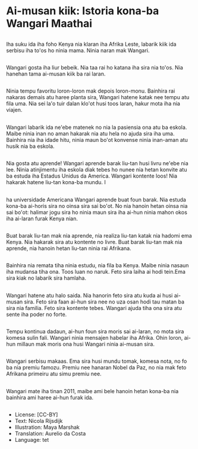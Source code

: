 # Ai-musan kiik: Istoria kona-ba Wangari Maathai

##
Iha suku ida iha foho Kenya nia klaran iha Afrika Leste, labarik kiik ida serbisu iha to'os ho ninia mama. Ninia naran mak Wangari.

##
Wangari gosta iha liur bebeik. Nia taa rai ho katana iha sira nia to'os. Nia hanehan tama ai-musan kiik ba rai laran.

##
Ninia tempu favoritu loron-loron mak depois loron-monu. Bainhira rai nakaras demais atu haree planta sira, Wangari hatene katak nee tempu atu fila uma. Nia sei la'o tuir dalan klo'ot husi toos laran, hakur mota iha nia viajen.

##
Wangari labarik ida ne'ebe matenek no nia la pasiensia ona atu ba eskola. Maibe ninia inan no aman hakarak nia atu hela no ajuda sira iha uma. Bainhira nia iha idade hitu, ninia maun bo'ot konvense ninia inan-aman atu husik nia ba eskola.

##
Nia gosta atu aprende! Wangari aprende barak liu-tan husi livru ne'ebe nia lee. Ninia atinjimentu iha eskola diak tebes ho nunee nia hetan konvite atu ba estuda iha Estadus Unidus da America. Wangari kontente loos! Nia hakarak hatene liu-tan kona-ba mundu. I

##
ha universidade Americana Wangari aprende buat foun barak. Nia estuda kona-ba ai-horis sira no oinsa sira sai bo'ot. No nia hanoin hetan oinsa nia sai bo'ot: halimar jogu sira ho ninia maun sira iha ai-hun ninia mahon okos iha ai-laran furak Kenya nian.

##
Buat barak liu-tan mak nia aprende, nia realiza liu-tan katak nia hadomi ema Kenya. Nia hakarak sira atu kontente no livre. Buat barak liu-tan mak nia aprende, nia hanoin hetan liu-tan ninia rai Afrikana.

##
Bainhira nia remata tiha ninia estudu, nia fila ba Kenya. Maibe ninia nasaun iha mudansa tiha ona. Toos luan no naruk. Feto sira laiha ai hodi tein.Ema sira kiak no labarik sira hamlaha.

##
Wangari hatene atu halo saida. Nia hanorin feto sira atu kuda ai husi ai-musan sira. Feto sira faan ai-hun sira nee no uza osan hodi tau matan ba sira nia familia. Feto sira kontente tebes. Wangari ajuda tiha ona sira atu sente iha poder no forte.

##
Tempu kontinua dadaun, ai-hun foun sira moris sai ai-laran, no mota sira komesa sulin fali. Wangari ninia mensajen habelar iha Afrika. Ohin loron, ai-hun millaun mak moris ona husi Wangari ninia ai-musan sira.

##
Wangari serbisu makaas. Ema sira husi mundu tomak, komesa nota, no fo ba nia premiu famozu. Premiu nee hanaran Nobel da Paz, no nia mak feto Afrikana primeiru atu simu premiu nee.

##
Wangari mate iha tinan 2011, maibe ami bele hanoin hetan kona-ba nia bainhira ami haree ai-hun furak ida.

##
* License: [CC-BY]
* Text: Nicola Rijsdijk
* Illustration: Maya Marshak
* Translation: Aurelio da Costa
* Language: tet
